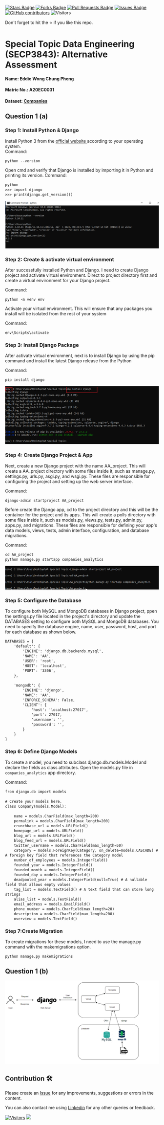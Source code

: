 <a href="https://github.com/drshahizan/SECP3843/stargazers"><img src="https://img.shields.io/github/stars/drshahizan/SECP3843" alt="Stars Badge"/></a>
<a href="https://github.com/drshahizan/SECP3843/network/members"><img src="https://img.shields.io/github/forks/drshahizan/SECP3843" alt="Forks Badge"/></a>
<a href="https://github.com/drshahizan/SECP3843/pulls"><img src="https://img.shields.io/github/issues-pr/drshahizan/SECP3843" alt="Pull Requests Badge"/></a>
<a href="https://github.com/drshahizan/SECP3843/issues"><img src="https://img.shields.io/github/issues/drshahizan/SECP3843" alt="Issues Badge"/></a>
<a href="https://github.com/drshahizan/SECP3843/graphs/contributors"><img alt="GitHub contributors" src="https://img.shields.io/github/contributors/drshahizan/SECP3843?color=2b9348"></a>
![Visitors](https://api.visitorbadge.io/api/visitors?path=https%3A%2F%2Fgithub.com%2Fdrshahizan%2FSECP3843&labelColor=%23d9e3f0&countColor=%23697689&style=flat)


Don't forget to hit the :star: if you like this repo.

# Special Topic Data Engineering (SECP3843): Alternative Assessment

#### Name: Eddie Wong Chung Pheng
#### Matric No.: A20EC0031
#### Dataset: <a href="https://github.com/drshahizan/dataset/tree/main/mongodb/04-companies" >Companies</a>

## Question 1 (a)
### Step 1: Install Python & Django
Install Python 3 from the <a href=" www.python.org"> official website </a> according to your operating system. <br/>
Command: 
```
python --version
```

Open cmd and  verify that Django is installed by importing it in Python and printing its version.
Command: 
```
python
>>> import django
>>> print(django.get_version())
```
<img  src="./files/images/install.png"></img>

### Step 2: Create & activate virtual environment
After successfully installed Python and Django. I need to create Django project and activate virtual environment. 
Direct to project directory first and create a virtual environment for your Django project.

Command: 
```
python -m venv env
```

Activate your virtual environment. This will ensure that any packages you install will be isolated from the rest of your system

Command: 
```
env\Scripts\activate
```

### Step 3: Install Django Package 
After activate virtual environment, next is to install Django by using the pip command and install the latest Django release from the Python

Command: 
```
pip install django
```
<img  src="./files/images/install_django.png"></img>

### Step 4: Create Django Project & App
Next, create a new Django project with the name AA_project. This will create a AA_project directory with some files inside it, such as manage.py, settings.py, urls.py, asgi.py, and wsgi.py. These files are responsible for configuring the project and setting up the web server interface.

Command: 
```
django-admin startproject AA_project

```

 Before create the Django app, cd to the project directory and this will be the container for the project and its apps. This will create a polls directory with some files inside it, such as models.py, views.py, tests.py, admin.py, apps.py, and migrations. These files are responsible for defining your app's data models, views, tests, admin interface, configuration, and database migrations.

Command:
```
cd AA_project
python manage.py startapp companies_analytics
```
<img  src="./files/images/create_project.png"></img>

### Step 5: Configure the Database
To configure both MySQL and MongoDB databases in Django project, ppen the settings.py file located in the project's directory and update the DATABASES setting to configure both MySQL and MongoDB databases. You need to specify the database engine, name, user, password, host, and port for each database as shown below.

```
DATABASES = {
    'default': {
        'ENGINE': 'django.db.backends.mysql',
        'NAME': 'AA',
        'USER': 'root',
        'HOST': 'localhost',
        'PORT': '3306',
    },

    'mongodb': {
        'ENGINE': 'djongo',
        'NAME': 'AA',
        'ENFORCE_SCHEMA': False,
        'CLIENT': {
            'host': 'localhost:27017',
            'port': 27017,
            'username': '',
            'password': '',
        }
    }
}
```

### Step 6: Define Django Models
To create a model, you need to subclass django.db.models.Model and declare the fields as class attributes. Open the models.py file in ```companies_analytics``` app directory.

Command:
```
from django.db import models

# Create your models here.
class Company(models.Model):

    name = models.CharField(max_length=200)
    permalink = models.CharField(max_length=200)
    crunchbase_url = models.URLField()
    homepage_url = models.URLField()
    blog_url = models.URLField()
    blog_feed_url = models.URLField()
    twitter_username = models.CharField(max_length=50)
    category = models.ForeignKey(Category, on_delete=models.CASCADE) # A foreign key field that references the Category model
    number_of_employees = models.IntegerField()
    founded_year = models.IntegerField()
    founded_month = models.IntegerField()
    founded_day = models.IntegerField()
    deadpooled_year = models.IntegerField(null=True) # A nullable field that allows empty values
    tag_list = models.TextField() # A text field that can store long strings
    alias_list = models.TextField()
    email_address = models.EmailField()
    phone_number = models.CharField(max_length=20)
    description = models.CharField(max_length=200)
    overview = models.TextField()

```
### Step 7:Create Migration
To create migrations for these models, I need to use the manage.py command with the makemigrations option.

```
python manage.py makemigrations
```

## Question 1 (b)
<img  src="./files/images/system_architecture.png"></img>





## Contribution 🛠️
Please create an [Issue](https://github.com/drshahizan/special-topic-data-engineering/issues) for any improvements, suggestions or errors in the content.

You can also contact me using [Linkedin](https://www.linkedin.com/in/drshahizan/) for any other queries or feedback.

[![Visitors](https://api.visitorbadge.io/api/visitors?path=https%3A%2F%2Fgithub.com%2Fdrshahizan&labelColor=%23697689&countColor=%23555555&style=plastic)](https://visitorbadge.io/status?path=https%3A%2F%2Fgithub.com%2Fdrshahizan)
![](https://hit.yhype.me/github/profile?user_id=81284918)


